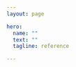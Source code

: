 ```yaml
---
layout: page

hero:
  name: ""
  text: ""
  tagline: reference

---
```



<script setup>
import { VPTeamMembers } from 'vitepress/theme'

const members = [
  {
    avatar: 'https://github.com/townwang.png',
    name: 'Townwang',
    title: 'Developer',
    links: [
      { icon: 'github', link: 'https://github.com/townwang' },
      { icon: 'twitter', link: 'https://twitter.com/townwang' }
    ]
  }
]
</script>


<VPTeamMembers size="small" :members />
